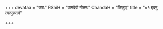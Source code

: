 +++
devataa = "उषाः"
RShiH = "वामदेवो गौतमः"
ChandaH = "त्रिष्टुप्"
title = "०१ इदमु त्यत्पुरुतमं"

+++
